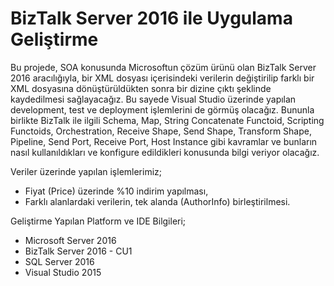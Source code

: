# BizTalk Server 2016 ile Uygulama Geliştirme
Bu projede, SOA konusunda Microsoftun çözüm ürünü olan BizTalk Server 2016 aracılığıyla, bir XML dosyası içerisindeki verilerin değiştirilip farklı bir XML dosyasına dönüştürüldükten sonra bir dizine çıktı şeklinde kaydedilmesi sağlayacağız.
Bu sayede Visual Studio üzerinde yapılan development, test ve deployment işlemlerini de görmüş olacağız.
Bununla birlikte BizTalk ile ilgili Schema, Map, String Concatenate Functoid, Scripting Functoids, Orchestration, Receive Shape, Send Shape, Transform Shape, Pipeline, Send Port, Receive Port, Host Instance gibi kavramlar ve bunların nasıl kullanıldıkları ve konfigure edildikleri konusunda bilgi veriyor olacağız.

Veriler üzerinde yapılan işlemlerimiz;
- Fiyat (Price) üzerinde %10 indirim yapılması,
- Farklı alanlardaki verilerin, tek alanda (AuthorInfo) birleştirilmesi.


Geliştirme Yapılan Platform ve IDE Bilgileri;
- Microsoft Server 2016
- BizTalk Server 2016 - CU1
- SQL Server 2016
- Visual Studio 2015
